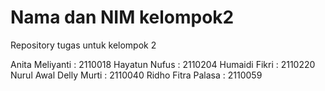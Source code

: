 # Nama dan NIM kelompok2
Repository tugas untuk kelompok 2

Anita Meliyanti        : 2110018
Hayatun Nufus          : 2110204
Humaidi Fikri          : 2110220
Nurul Awal Delly Murti : 2110040
Ridho Fitra Palasa     : 2110059

